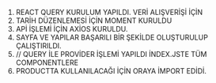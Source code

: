 1. REACT QUERY KURULUM YAPILDI. VERİ ALIŞVERİŞİ İÇİN 
2. TARİH DÜZENLEMESİ İÇİN MOMENT KURULDU
3. APİ İŞLEMİ İÇİN AXİOS KURULDU.
4. SAYFA VE YAPILAR BAŞARILI BİR ŞEKİLDE OLUŞTURULUP ÇALIŞTIRILDI.
5. // QUERY İLE PROVİDER İŞLEMİ YAPILDI İNDEX.JSTE TÜM COMPONENTLERE 
6. PRODUCTTA KULLANILACAĞI İÇİN ORAYA İMPORT EDİDİ.

